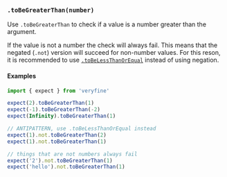 ### `.toBeGreaterThan(number)`

Use `.toBeGreaterThan` to check if a value is a number greater than the argument.

If the value is not a number the check will always fail. This means that the
negated (`.not`) version will succeed for non-number values. For this reson,
it is recommended to use [`.toBeLessThanOrEqual`](#verifiers-tobelessthanorequal)
instead of using negation.

#### Examples

```javascript
import { expect } from 'veryfine'

expect(2).toBeGreaterThan(1)
expect(-1).toBeGreaterThan(-2)
expect(Infinity).toBeGreaterThan(1)

// ANTIPATTERN, use .toBeLessThanOrEqual instead
expect(1).not.toBeGreaterThan(2)
expect(1).not.toBeGreaterThan(1)

// things that are not numbers always fail
expect('2').not.toBeGreaterThan(1)
expect('hello').not.toBeGreaterThan(1)
```

